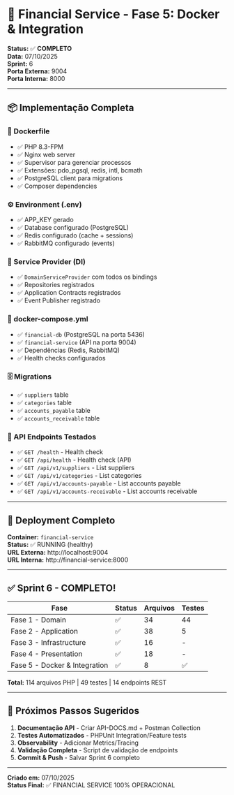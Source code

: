 # 🏦 Financial Service - Fase 5: Docker & Integration

**Status:** ✅ **COMPLETO**  
**Data:** 07/10/2025  
**Sprint:** 6  
**Porta Externa:** 9004  
**Porta Interna:** 8000

---

## 📦 Implementação Completa

### 🐳 Dockerfile
- ✅ PHP 8.3-FPM
- ✅ Nginx web server
- ✅ Supervisor para gerenciar processos
- ✅ Extensões: pdo_pgsql, redis, intl, bcmath
- ✅ PostgreSQL client para migrations
- ✅ Composer dependencies

### ⚙️ Environment (.env)
- ✅ APP_KEY gerado
- ✅ Database configurado (PostgreSQL)
- ✅ Redis configurado (cache + sessions)
- ✅ RabbitMQ configurado (events)

### 🔧 Service Provider (DI)
- ✅ `DomainServiceProvider` com todos os bindings
- ✅ Repositories registrados
- ✅ Application Contracts registrados
- ✅ Event Publisher registrado

### 🐳 docker-compose.yml
- ✅ `financial-db` (PostgreSQL na porta 5436)
- ✅ `financial-service` (API na porta 9004)
- ✅ Dependências (Redis, RabbitMQ)
- ✅ Health checks configurados

### 🗄️ Migrations
- ✅ `suppliers` table
- ✅ `categories` table
- ✅ `accounts_payable` table
- ✅ `accounts_receivable` table

### 🧪 API Endpoints Testados
- ✅ `GET /health` - Health check
- ✅ `GET /api/health` - Health check (API)
- ✅ `GET /api/v1/suppliers` - List suppliers
- ✅ `GET /api/v1/categories` - List categories
- ✅ `GET /api/v1/accounts-payable` - List accounts payable
- ✅ `GET /api/v1/accounts-receivable` - List accounts receivable

---

## 🚀 Deployment Completo

**Container:** `financial-service`  
**Status:** ✅ RUNNING (healthy)  
**URL Externa:** http://localhost:9004  
**URL Interna:** http://financial-service:8000

---

## ✅ Sprint 6 - COMPLETO!

| Fase | Status | Arquivos | Testes |
|------|--------|----------|--------|
| Fase 1 - Domain | ✅ | 34 | 44 |
| Fase 2 - Application | ✅ | 38 | 5 |
| Fase 3 - Infrastructure | ✅ | 16 | - |
| Fase 4 - Presentation | ✅ | 18 | - |
| Fase 5 - Docker & Integration | ✅ | 8 | ✅ |

**Total:** 114 arquivos PHP | 49 testes | 14 endpoints REST

---

## 🎯 Próximos Passos Sugeridos

1. **Documentação API** - Criar API-DOCS.md + Postman Collection
2. **Testes Automatizados** - PHPUnit Integration/Feature tests
3. **Observability** - Adicionar Metrics/Tracing
4. **Validação Completa** - Script de validação de endpoints
5. **Commit & Push** - Salvar Sprint 6 completo

---

**Criado em:** 07/10/2025  
**Status Final:** ✅ FINANCIAL SERVICE 100% OPERACIONAL
